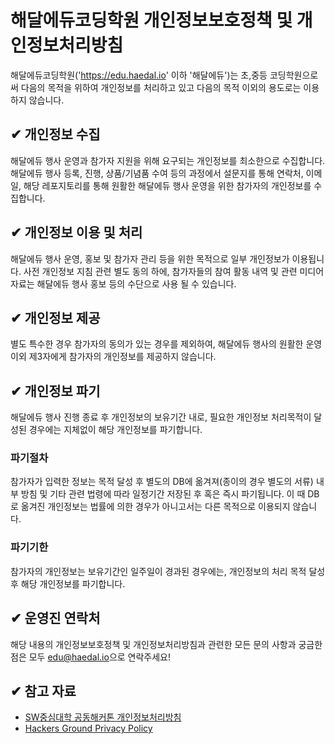# 해달에듀코딩학원 개인정보보호정책 및 개인정보처리방침

해달에듀코딩학원('https://edu.haedal.io' 이하 '해달에듀')는 초,중등 코딩학원으로써 다음의 목적을 위하여 개인정보를 처리하고 있고 다음의 목적 이외의 용도로는 이용하지 않습니다.


## ✔ 개인정보 수집

해달에듀 행사 운영과 참가자 지원을 위해 요구되는 개인정보를 최소한으로 수집합니다. 해달에듀 행사 등록, 진행, 상품/기념품 수여 등의 과정에서 설문지를 통해 연락처, 이메일, 해당 레포지토리를 통해 원활한 해달에듀 행사 운영을 위한 참가자의 개인정보를 수집합니다.


## ✔ 개인정보 이용 및 처리

해달에듀 행사 운영, 홍보 및 참가자 관리 등을 위한 목적으로 일부 개인정보가 이용됩니다. 사전 개인정보 지침 관련 별도 동의 하에, 참가자들의 참여 활동 내역 및 관련 미디어 자료는 해달에듀 행사 홍보 등의 수단으로 사용 될 수 있습니다. 


## ✔ 개인정보 제공

별도 특수한 경우 참가자의 동의가 있는 경우를 제외하여, 해달에듀 행사의 원활한 운영 이외 제3자에게 참가자의 개인정보를 제공하지 않습니다.


## ✔ 개인정보 파기

해달에듀 행사 진행 종료 후 개인정보의 보유기간 내로, 필요한 개인정보 처리목적이 달성된 경우에는 지체없이 해당 개인정보를 파기합니다. 


### 파기절차

참가자가 입력한 정보는 목적 달성 후 별도의 DB에 옮겨져(종이의 경우 별도의 서류) 내부 방침 및 기타 관련 법령에 따라 일정기간 저장된 후 혹은 즉시 파기됩니다. 이 때 DB로 옮겨진 개인정보는 법률에 의한 경우가 아니고서는 다른 목적으로 이용되지 않습니다.


### 파기기한

참가자의 개인정보는 보유기간인 일주일이 경과된 경우에는, 개인정보의 처리 목적 달성 후 해당 개인정보를 파기합니다.


## ✔ 운영진 연락처

해당 내용의 개인정보보호정책 및 개인정보처리방침과 관련한 모든 문의 사항과 궁금한 점은 모두 [edu@haedal.io](mailto:edu@haedal.io)으로 연락주세요!


## ✔ 참고 자료

- [SW중심대학 공동해커톤 개인정보처리방침](https://swhackathon.com/)
- [Hackers Ground Privacy Policy](https://github.com/hackersground-kr/hackers-ground/edit/main/PRIVACY_POLICY.md)

